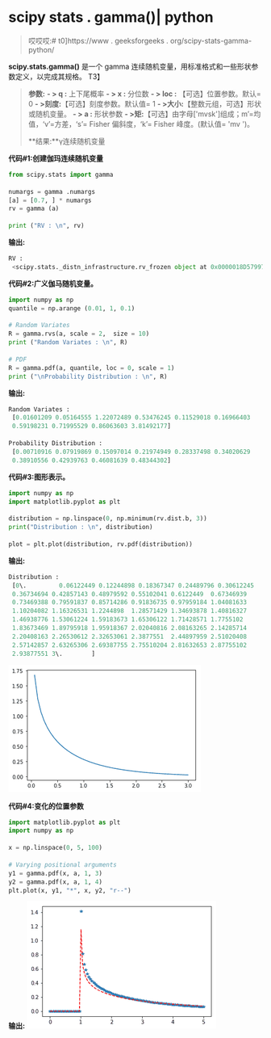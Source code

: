 # scipy stats . gamma()| python

> 哎哎哎:# t0]https://www . geeksforgeeks . org/scipy-stats-gamma-python/

**scipy.stats.gamma()** 是一个 gamma 连续随机变量，用标准格式和一些形状参数定义，以完成其规格。
T3】

> **参数:**
> **- > q :** 上下尾概率
> **- > x :** 分位数
> **- > loc :** 【可选】位置参数。默认= 0
> **- >刻度:**【可选】刻度参数。默认值= 1
> **- >大小:**【整数元组，可选】形状或随机变量。
> **- > a :** 形状参数
> **- >矩:**【可选】由字母['mvsk']组成；m’=均值，‘v’=方差，‘s’= Fisher 偏斜度，‘k’= Fisher 峰度。(默认值= 'mv ')。
> 
> **结果:**γ连续随机变量

**代码#1:创建伽玛连续随机变量**

```py
from scipy.stats import gamma 

numargs = gamma .numargs
[a] = [0.7, ] * numargs
rv = gamma (a)

print ("RV : \n", rv) 
```

**输出:**

```py
RV : 
 <scipy.stats._distn_infrastructure.rv_frozen object at 0x0000018D57997F60>

```

**代码#2:广义伽马随机变量。**

```py
import numpy as np
quantile = np.arange (0.01, 1, 0.1)

# Random Variates
R = gamma.rvs(a, scale = 2,  size = 10)
print ("Random Variates : \n", R)

# PDF
R = gamma.pdf(a, quantile, loc = 0, scale = 1)
print ("\nProbability Distribution : \n", R)
```

**输出:**

```py
Random Variates : 
 [0.01601209 0.05164555 1.22072489 0.53476245 0.11529018 0.16966403
 0.59198231 0.71995529 0.86063603 3.81492177]

Probability Distribution : 
 [0.00710916 0.07919869 0.15097014 0.21974949 0.28337498 0.34020629
 0.38910556 0.42939763 0.46081639 0.48344302]
```

**代码#3:图形表示。**

```py
import numpy as np
import matplotlib.pyplot as plt

distribution = np.linspace(0, np.minimum(rv.dist.b, 3))
print("Distribution : \n", distribution)

plot = plt.plot(distribution, rv.pdf(distribution))
```

**输出:**

```py
Distribution : 
 [0\.         0.06122449 0.12244898 0.18367347 0.24489796 0.30612245
 0.36734694 0.42857143 0.48979592 0.55102041 0.6122449  0.67346939
 0.73469388 0.79591837 0.85714286 0.91836735 0.97959184 1.04081633
 1.10204082 1.16326531 1.2244898  1.28571429 1.34693878 1.40816327
 1.46938776 1.53061224 1.59183673 1.65306122 1.71428571 1.7755102
 1.83673469 1.89795918 1.95918367 2.02040816 2.08163265 2.14285714
 2.20408163 2.26530612 2.32653061 2.3877551  2.44897959 2.51020408
 2.57142857 2.63265306 2.69387755 2.75510204 2.81632653 2.87755102
 2.93877551 3\.        ]
```

![](img/e46e2084a0497154ce03299458f29533.png)

**代码#4:变化的位置参数**

```py
import matplotlib.pyplot as plt
import numpy as np

x = np.linspace(0, 5, 100)

# Varying positional arguments
y1 = gamma.pdf(x, a, 1, 3)
y2 = gamma.pdf(x, a, 1, 4)
plt.plot(x, y1, "*", x, y2, "r--")
```

**输出:**
![](img/b3a01a884822f18c1a33d3da37712861.png)